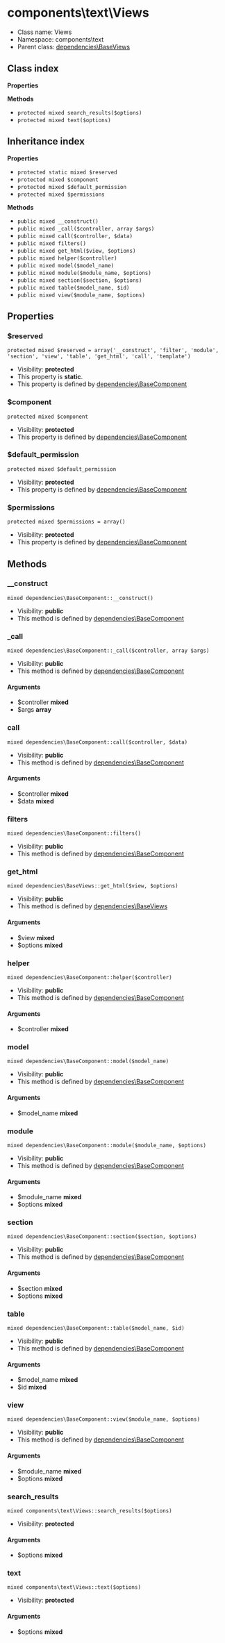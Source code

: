# components\text\Views






* Class name: Views
* Namespace: components\text
* Parent class: [dependencies\BaseViews](dependencies-BaseViews)




## Class index

**Properties**

**Methods**
* `protected mixed search_results($options)`
* `protected mixed text($options)`


## Inheritance index

**Properties**
* `protected static mixed $reserved`
* `protected mixed $component`
* `protected mixed $default_permission`
* `protected mixed $permissions`

**Methods**
* `public mixed __construct()`
* `public mixed _call($controller, array $args)`
* `public mixed call($controller, $data)`
* `public mixed filters()`
* `public mixed get_html($view, $options)`
* `public mixed helper($controller)`
* `public mixed model($model_name)`
* `public mixed module($module_name, $options)`
* `public mixed section($section, $options)`
* `public mixed table($model_name, $id)`
* `public mixed view($module_name, $options)`



Properties
----------


### $reserved

```
protected mixed $reserved = array('__construct', 'filter', 'module', 'section', 'view', 'table', 'get_html', 'call', 'template')
```





* Visibility: **protected**
* This property is **static**.
* This property is defined by [dependencies\BaseComponent](dependencies-BaseComponent)


### $component

```
protected mixed $component
```





* Visibility: **protected**
* This property is defined by [dependencies\BaseComponent](dependencies-BaseComponent)


### $default_permission

```
protected mixed $default_permission
```





* Visibility: **protected**
* This property is defined by [dependencies\BaseComponent](dependencies-BaseComponent)


### $permissions

```
protected mixed $permissions = array()
```





* Visibility: **protected**
* This property is defined by [dependencies\BaseComponent](dependencies-BaseComponent)


Methods
-------


### __construct

```
mixed dependencies\BaseComponent::__construct()
```





* Visibility: **public**
* This method is defined by [dependencies\BaseComponent](dependencies-BaseComponent)



### _call

```
mixed dependencies\BaseComponent::_call($controller, array $args)
```





* Visibility: **public**
* This method is defined by [dependencies\BaseComponent](dependencies-BaseComponent)

#### Arguments

* $controller **mixed**
* $args **array**



### call

```
mixed dependencies\BaseComponent::call($controller, $data)
```





* Visibility: **public**
* This method is defined by [dependencies\BaseComponent](dependencies-BaseComponent)

#### Arguments

* $controller **mixed**
* $data **mixed**



### filters

```
mixed dependencies\BaseComponent::filters()
```





* Visibility: **public**
* This method is defined by [dependencies\BaseComponent](dependencies-BaseComponent)



### get_html

```
mixed dependencies\BaseViews::get_html($view, $options)
```





* Visibility: **public**
* This method is defined by [dependencies\BaseViews](dependencies-BaseViews)

#### Arguments

* $view **mixed**
* $options **mixed**



### helper

```
mixed dependencies\BaseComponent::helper($controller)
```





* Visibility: **public**
* This method is defined by [dependencies\BaseComponent](dependencies-BaseComponent)

#### Arguments

* $controller **mixed**



### model

```
mixed dependencies\BaseComponent::model($model_name)
```





* Visibility: **public**
* This method is defined by [dependencies\BaseComponent](dependencies-BaseComponent)

#### Arguments

* $model_name **mixed**



### module

```
mixed dependencies\BaseComponent::module($module_name, $options)
```





* Visibility: **public**
* This method is defined by [dependencies\BaseComponent](dependencies-BaseComponent)

#### Arguments

* $module_name **mixed**
* $options **mixed**



### section

```
mixed dependencies\BaseComponent::section($section, $options)
```





* Visibility: **public**
* This method is defined by [dependencies\BaseComponent](dependencies-BaseComponent)

#### Arguments

* $section **mixed**
* $options **mixed**



### table

```
mixed dependencies\BaseComponent::table($model_name, $id)
```





* Visibility: **public**
* This method is defined by [dependencies\BaseComponent](dependencies-BaseComponent)

#### Arguments

* $model_name **mixed**
* $id **mixed**



### view

```
mixed dependencies\BaseComponent::view($module_name, $options)
```





* Visibility: **public**
* This method is defined by [dependencies\BaseComponent](dependencies-BaseComponent)

#### Arguments

* $module_name **mixed**
* $options **mixed**



### search_results

```
mixed components\text\Views::search_results($options)
```





* Visibility: **protected**

#### Arguments

* $options **mixed**



### text

```
mixed components\text\Views::text($options)
```





* Visibility: **protected**

#### Arguments

* $options **mixed**


